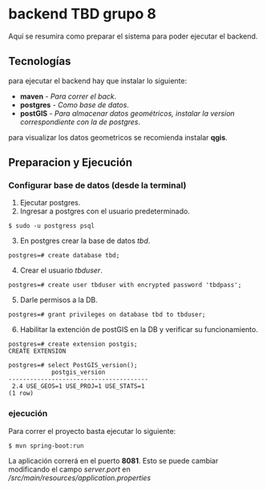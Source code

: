 # backend TBD grupo 8

Aquí se resumira como preparar el sistema para poder ejecutar el backend.

## Tecnologías

para ejecutar el backend hay que instalar lo siguiente:

* **maven** - *Para correr el back*.
* **postgres** - *Como base de datos*.
* **postGIS** - *Para almacenar datos geométricos, instalar la version correspondiente con la de postgres*.

para visualizar los datos geometricos se recomienda instalar **qgis**.

## Preparacion y Ejecución

### Configurar base de datos (desde la terminal)

1. Ejecutar postgres.
2. Ingresar a postgres con el usuario predeterminado.

```
$ sudo -u postgress psql
```

3. En postgres crear la base de datos *tbd*.

```
postgres=# create database tbd;
```

4. Crear el usuario *tbduser*.

```
postgres=# create user tbduser with encrypted password 'tbdpass';
```

5. Darle permisos a la DB.

```
postgres=# grant privileges on database tbd to tbduser;
```

6. Habilitar la extención de postGIS en la DB y verificar su funcionamiento.

```
postgres=# create extension postgis;
CREATE EXTENSION

postgres=# select PostGIS_version();
            postgis_version            
---------------------------------------
 2.4 USE_GEOS=1 USE_PROJ=1 USE_STATS=1
(1 row)

```

### ejecución

Para correr el proyecto basta ejecutar lo siguiente:

```
$ mvn spring-boot:run
```

La aplicación correrá en el puerto **8081**. Esto se puede cambiar modificando el campo *server.port* en */src/main/resources/application.properties*